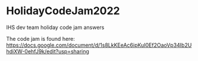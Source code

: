 # HolidayCodeJam2022
 IHS dev team holiday code jam answers

 The code jam is found here:
 https://docs.google.com/document/d/1s8LkKEeAc6ipKuI0Ef2OaoVp34Ib2UhdiXW-0ehfJ9k/edit?usp=sharing
